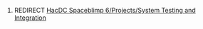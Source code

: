 1.  REDIRECT [HacDC Spaceblimp 6/Projects/System Testing and
    Integration](HacDC_Spaceblimp_6/Projects/System_Testing_and_Integration)

